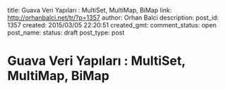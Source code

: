 title: Guava Veri Yapıları : MultiSet, MultiMap, BiMap
link: http://orhanbalci.net/tr/?p=1357
author: Orhan Balci
description: 
post_id: 1357
created: 2015/03/05 22:20:51
created_gmt: 
comment_status: open
post_name: 
status: draft
post_type: post

# Guava Veri Yapıları : MultiSet, MultiMap, BiMap

